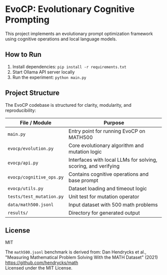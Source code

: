 # EvoCP: Evolutionary Cognitive Prompting

This project implements an evolutionary prompt optimization framework using cognitive operations and local language models.

## How to Run
1. Install dependencies: `pip install -r requirements.txt`
2. Start Ollama API server locally
3. Run the experiment: `python main.py`

## Project Structure

The EvoCP codebase is structured for clarity, modularity, and reproducibility:

| File / Module              | Purpose                                                        |
|----------------------------|----------------------------------------------------------------|
| `main.py`                  | Entry point for running EvoCP on MATH500                       |
| `evocp/evolution.py`       | Core evolutionary algorithm and mutation logic                 |
| `evocp/api.py`             | Interfaces with local LLMs for solving, scoring, and verifying |
| `evocp/cognitive_ops.py`   | Contains cognitive operations and base prompt                  |
| `evocp/utils.py`           | Dataset loading and timeout logic                              |
| `tests/test_mutation.py`   | Unit test for mutation operator                                |
| `data/math500.jsonl`       | Input dataset with 500 math problems                           |
| `results/`                 | Directory for generated output                                 |

## License
MIT

The `math500.jsonl` benchmark is derived from:
Dan Hendrycks et al., "Measuring Mathematical Problem Solving With the MATH Dataset" (2021)  
https://github.com/hendrycks/math  
Licensed under the MIT License.


